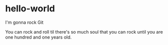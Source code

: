 # hello-world
I'm gonna rock Git

You can rock and roll til there's so much soul that you can rock until you are one hundred and one years old.
